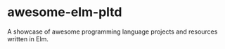 # awesome-elm-pltd
A showcase of awesome programming language projects and resources written in Elm.
